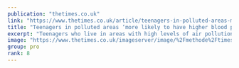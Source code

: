 ```yaml
---
publication: "thetimes.co.uk"
link: "https://www.thetimes.co.uk/article/teenagers-in-polluted-areas-more-likely-to-have-higher-blood-pressure-vtdc9vc5p"
title: "Teenagers in polluted areas ‘more likely to have higher blood pressure’"
excerpt: "Teenagers who live in areas with high levels of air pollution are more likely to have high blood pressure, a new study has found, putting them at greater risk o"
image: "https://www.thetimes.co.uk/imageserver/image/%2Fmethode%2Ftimes%2Fprod%2Fweb%2Fbin%2Fac8c68f6-6694-11ed-9ccc-9d160947f622.jpg?crop=4004%2C2252%2C117%2C526&resize=1200"
group: pro
rank: 8
---
```

